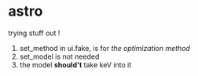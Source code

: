 # astro
trying stuff out !

<ol>
  <li>
    set_method in ui.fake, is for <i>the optimization method</i>
  </li>
  <li>
    set_model is not needed
  </li>
  <li>
    the model <b>should't</b> take keV into it
  </li>
</ol>
